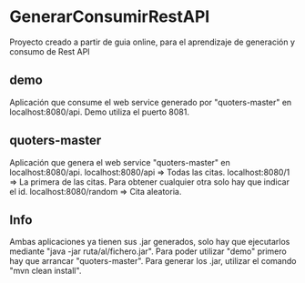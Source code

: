 # GenerarConsumirRestAPI
Proyecto creado a partir de guia online, para el aprendizaje de generación y consumo de Rest API 

## demo
Aplicación que consume el web service generado por "quoters-master" en localhost:8080/api. Demo utiliza el puerto 8081.

## quoters-master
Aplicación que genera el web service "quoters-master" en localhost:8080/api.
localhost:8080/api    => Todas las citas.
localhost:8080/1      => La primera de las citas. Para obtener cualquier otra solo hay que indicar el id.
localhost:8080/random => Cita aleatoria.

## Info
Ambas aplicaciones ya tienen sus .jar generados, solo hay que ejecutarlos mediante "java -jar ruta/al/fichero.jar".
Para poder utilizar "demo" primero hay que arrancar "quoters-master".
Para generar los .jar, utilizar el comando "mvn clean install".

